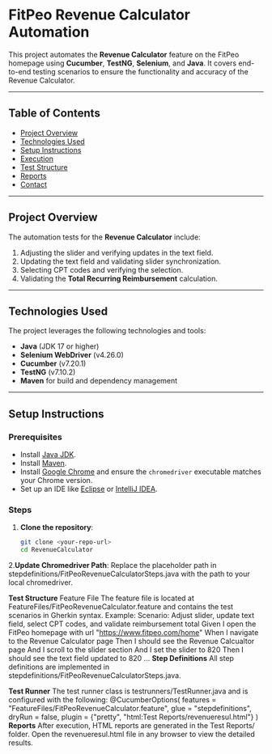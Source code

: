 # FitPeo Revenue Calculator Automation

This project automates the **Revenue Calculator** feature on the FitPeo homepage using **Cucumber**, **TestNG**, **Selenium**, and **Java**. It covers end-to-end testing scenarios to ensure the functionality and accuracy of the Revenue Calculator.

---

## Table of Contents

- [Project Overview](#project-overview)
- [Technologies Used](#technologies-used)
- [Setup Instructions](#setup-instructions)
- [Execution](#execution)
- [Test Structure](#test-structure)
- [Reports](#reports)
- [Contact](#contact)

---

## Project Overview

The automation tests for the **Revenue Calculator** include:
1. Adjusting the slider and verifying updates in the text field.
2. Updating the text field and validating slider synchronization.
3. Selecting CPT codes and verifying the selection.
4. Validating the **Total Recurring Reimbursement** calculation.

---

## Technologies Used

The project leverages the following technologies and tools:
- **Java** (JDK 17 or higher)
- **Selenium WebDriver** (v4.26.0)
- **Cucumber** (v7.20.1)
- **TestNG** (v7.10.2)
- **Maven** for build and dependency management

---

## Setup Instructions

### Prerequisites
- Install [Java JDK](https://www.oracle.com/java/technologies/javase-downloads.html).
- Install [Maven](https://maven.apache.org/install.html).
- Install [Google Chrome](https://www.google.com/chrome/) and ensure the `chromedriver` executable matches your Chrome version.
- Set up an IDE like [Eclipse](https://www.eclipse.org/) or [IntelliJ IDEA](https://www.jetbrains.com/idea/).

### Steps
1. **Clone the repository**:
   ```bash
   git clone <your-repo-url>
   cd RevenueCalculator
2.**Update Chromedriver Path**: 
Replace the placeholder path in stepdefinitions/FitPeoRevenueCalculatorSteps.java with the path to your local chromedriver.

**Test Structure**
Feature File
The feature file is located at FeatureFiles/FitPeoRevenueCalculator.feature and contains the test scenarios in Gherkin syntax.
Example:
Scenario: Adjust slider, update text field, select CPT codes, and validate reimbursement total
    Given I open the FitPeo homepage with url "https://www.fitpeo.com/home"
    When I navigate to the Revenue Calculator page
    Then I should see the Revenue Calcualtor page
    And I scroll to the slider section
    And I set the slider to 820
    Then I should see the text field updated to 820
    ...
**Step Definitions**
All step definitions are implemented in stepdefinitions/FitPeoRevenueCalculatorSteps.java.

**Test Runner**
The test runner class is testrunners/TestRunner.java and is configured with the following:
@CucumberOptions(
    features = "FeatureFiles/FitPeoRevenueCalculator.feature",
    glue = "stepdefinitions",
    dryRun = false,
    plugin = {"pretty", "html:Test Reports/revenueresul.html"}
)
**Reports**
After execution, HTML reports are generated in the Test Reports/ folder.
Open the revenueresul.html file in any browser to view the detailed results.


